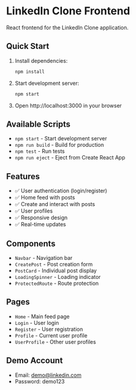 # LinkedIn Clone Frontend

React frontend for the LinkedIn Clone application.

## Quick Start

1. Install dependencies:
   ```bash
   npm install
   ```

2. Start development server:
   ```bash
   npm start
   ```

3. Open http://localhost:3000 in your browser

## Available Scripts

- `npm start` - Start development server
- `npm run build` - Build for production
- `npm test` - Run tests
- `npm run eject` - Eject from Create React App

## Features

- ✅ User authentication (login/register)
- ✅ Home feed with posts
- ✅ Create and interact with posts
- ✅ User profiles
- ✅ Responsive design
- ✅ Real-time updates

## Components

- `Navbar` - Navigation bar
- `CreatePost` - Post creation form
- `PostCard` - Individual post display
- `LoadingSpinner` - Loading indicator
- `ProtectedRoute` - Route protection

## Pages

- `Home` - Main feed page
- `Login` - User login
- `Register` - User registration
- `Profile` - Current user profile
- `UserProfile` - Other user profiles

## Demo Account

- Email: demo@linkedin.com
- Password: demo123
